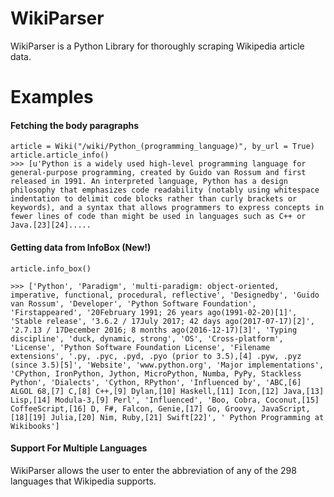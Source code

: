 # WikiParser
WikiParser is a Python Library for thoroughly scraping Wikipedia article data.

# Examples
#### Fetching the body paragraphs
```from wiki import Wiki
article = Wiki("/wiki/Python_(programming_language)", by_url = True)
article.article_info()
>>> [u'Python is a widely used high-level programming language for general-purpose programming, created by Guido van Rossum and first released in 1991. An interpreted language, Python has a design philosophy that emphasizes code readability (notably using whitespace indentation to delimit code blocks rather than curly brackets or keywords), and a syntax that allows programmers to express concepts in fewer lines of code than might be used in languages such as C++ or Java.[23][24].....
```

#### Getting data from InfoBox (New!)

```
article.info_box()

>>> ['Python', 'Paradigm', 'multi-paradigm: object-oriented, imperative, functional, procedural, reflective', 'Designedby', 'Guido van Rossum', 'Developer', 'Python Software Foundation', 'Firstappeared', '20February 1991; 26 years ago(1991-02-20)[1]', 'Stable release', '3.6.2 / 17July 2017; 42 days ago(2017-07-17)[2]', '2.7.13 / 17December 2016; 8 months ago(2016-12-17)[3]', 'Typing discipline', 'duck, dynamic, strong', 'OS', 'Cross-platform', 'License', 'Python Software Foundation License', 'Filename extensions', '.py, .pyc, .pyd, .pyo (prior to 3.5),[4] .pyw, .pyz (since 3.5)[5]', 'Website', 'www.python.org', 'Major implementations', 'CPython, IronPython, Jython, MicroPython, Numba, PyPy, Stackless Python', 'Dialects', 'Cython, RPython', 'Influenced by', 'ABC,[6] ALGOL 68,[7] C,[8] C++,[9] Dylan,[10] Haskell,[11] Icon,[12] Java,[13] Lisp,[14] Modula-3,[9] Perl', 'Influenced', 'Boo, Cobra, Coconut,[15] CoffeeScript,[16] D, F#, Falcon, Genie,[17] Go, Groovy, JavaScript,[18][19] Julia,[20] Nim, Ruby,[21] Swift[22]', ' Python Programming at Wikibooks']
```

#### Support For Multiple Languages
WikiParser allows the user to enter the abbreviation of any of the 298 languages that Wikipedia supports. 
```article = Wiki("/wiki/Gato", by_url = True, lang = "en")
```








